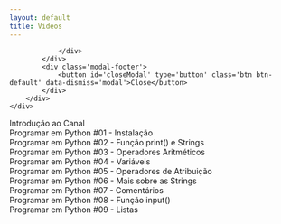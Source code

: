 ```yaml
---
layout: default
title: Videos
---
```


<div class='modal fade' id='youtubeModal' tabindex='-1' role='dialog' aria-labelledby='modalLabel'>
	<div class='modal-dialog' role='document'>
		<div class='modal-content'>
			<div class='modal-body'>
				<div id='videoModal'>
					
				</div>
			</div>
			<div class='modal-footer'>
				<button id='closeModal' type='button' class='btn btn-default' data-dismiss='modal'>Close</button>
			</div>
		</div>
	</div>
</div>
<div class="videoContainer">
	<div class="img">
		<div id='51umZuwk74E' class='video'>
		</div>
		<div class="description">Introdução ao Canal</div>
	</div>
</div>
<div class="videoContainer">
	<div class="img">
		<div id='fkG6Kxh-mWQ' class='video'>
		</div>
		<div class="description">Programar em Python #01 - Instalação</div>
	</div>
</div>
<div class="videoContainer">
	<div class="img">
		<div id='6_nEyXIayA0' class='video'>
		</div>
		<div class="description">Programar em Python #02 - Função print() e Strings</div>
	</div>
</div>
<div class="videoContainer">
	<div class="img">
		<div id='Gj_IiwOOVSs' class='video'>
		</div>
		<div class="description">Programar em Python #03 - Operadores Aritméticos</div>
	</div>
</div>
<div class="videoContainer">
	<div class="img">
		<div id='LIBRw9IO1sk' class='video'>
		</div>
		<div class="description">Programar em Python #04 - Variáveis</div>
	</div>
</div>
<div class="videoContainer">
	<div class="img">
		<div id='ASC94zP4oY4' class='video'>
		</div>
		<div class="description">Programar em Python #05 - Operadores de Atribuição</div>
	</div>
</div>
<div class="videoContainer">
	<div class="img">
		<div id='2a2XVYyRjhY' class='video'>
		</div>
		<div class="description">Programar em Python #06 - Mais sobre as Strings</div>
	</div>
</div>
<div class="videoContainer">
	<div class="img">
		<div id='KBGHi3IV7t8' class='video'>
		</div>
		<div class="description">Programar em Python #07 - Comentários</div>
	</div>
</div>
<div class="videoContainer">
	<div class="img">
		<div id='dmuc2yimrig' class='video'>
		</div>
		<div class="description">Programar em Python #08 - Função input()</div>
	</div>
</div>
<div class="videoContainer">
	<div class="img">
		<div id='2G-BrOX4t_w' class='video'>
		</div>
		<div class="description">Programar em Python #09 - Listas</div>
	</div>
</div>

<script>
	var tag = document.createElement('script');
	var player, firstScriptTag;

	tag.src = 'https://www.youtube.com/iframe_api';
	firstScriptTag = document.getElementsByTagName('script')[0];
	firstScriptTag.parentNode.insertBefore(tag, firstScriptTag);

	function onYouTubeIframeAPIReady() { }

	$('.video').each(function() {
		$(this).css('background-image', 'url(//i.ytimg.com/vi/' + this.id + '/hqdefault.jpg)');
		
		$(document).delegate('#' + this.id, 'click', function() {
			player = new YT.Player('videoModal', {
				videoId: this.id,
				events: {
					'onReady': openModal
				}
			});

			function openModal() {
				$('#youtubeModal').modal({backdrop: 'static'});
				player.setPlaybackQuality('highres');
				player.playVideo();
			};
		});
	});

	$('#closeModal').click(function(){
		player.destroy();
	});
</script>
